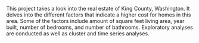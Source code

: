 This project takes a look into the real estate of King County, Washington. It delves into the different factors that indicate a higher cost for homes in this area. Some of the factors include amount of square feet living area, year built, number of bedrooms, and number of bathrooms. Exploratory analyses are conducted as well as cluster and time series analyses.
